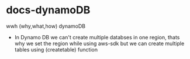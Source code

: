 # docs-dynamoDB
wwh (why,what,how) dynamoDB


- In Dynamo DB we can't create multiple databses in one region, thats why we set the region while using aws-sdk
but we can create multiple tables using (createtable) function

